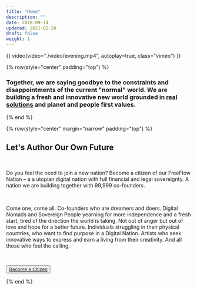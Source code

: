 ```yaml
---
title: "Home"
description: ""
date: 2018-09-14
updated: 2021-02-20
draft: false
weight: 1
---
```


<!-- section 1 -->

{{ video(video="./video/evening.mp4", autoplay=true, class="vimeo") }}

<div class="container mx-auto">

<!-- section 2  -->

{% row(style="center" padding="top") %}

### Together, we are **saying goodbye** to the constraints and disappointments of the current "normal" world. We are building a fresh and innovative new world grounded in **[real solutions](/citizenship)** and **planet and people first values**.

{% end %}

<!-- section 4  -->

{% row(style="center" margin="narrow" padding="top") %}

## Let's Author Our Own Future

<br>

Do you feel the need to join a new nation? Become a citizen of our FreeFlow Nation – a a utopian digital nation with full financial and legal sovereignty. A nation we are building together with 99,999 co-founders. 

<br>

Come one, come all. Co-founders who are dreamers and doers. Digital Nomads and Sovereign People yearning for more independence and a fresh start, tired of the direction the world is taking. Not out of anger but out of love and hope for a better future. Individuals struggling in their physical countries, who want to find purpose in a Digital Nation. Artists who seek innovative ways to express and earn a living from their creativity. And all those who feel the calling.

<br>

<button>[Become a Citizen](/citizenship)</button>

{% end %}

</div>